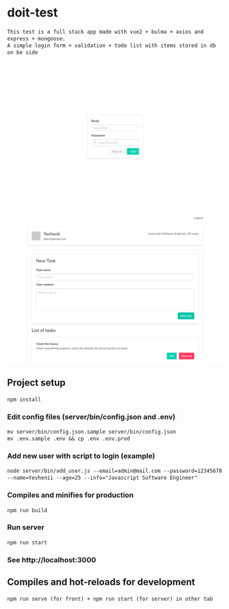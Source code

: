 # doit-test

```
This test is a full stack app made with vue2 + bulma + axios and express + mongoose.
A simple login form + validation + todo list with items stored in db on be side
```
![Screenshot2](public/info2.png?raw=true "Screenshot2")
![Screenshot1](public/info1.png?raw=true "Screenshot1")

## Project setup
```
npm install
```

### Edit config files (server/bin/config.json and .env)
```
mv server/bin/config.json.sample server/bin/config.json
mv .env.sample .env && cp .env .env.prod
```

### Add new user with script to login (example)
```
node server/bin/add_user.js --email=admin@mail.com --password=12345678 --name=Yevhenii --age=25 --info="Javascript Software Engineer"
```

### Compiles and minifies for production
```
npm run build
```

### Run server
```
npm run start
```

### See http://localhost:3000

## Compiles and hot-reloads for development
```
npm run serve (for front) + npm run start (for server) in other tab
```
